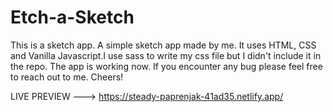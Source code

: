 # Etch-a-Sketch
This is a sketch app.
A simple sketch app made by me. It uses HTML, CSS and Vanilla Javascript.I use sass to write my css file but I didn't include it in the repo. The app is working now. If you encounter any bug please feel free to reach out to me. Cheers!


LIVE PREVIEW ---> https://steady-paprenjak-41ad35.netlify.app/

